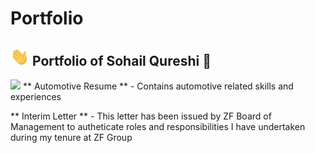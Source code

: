 # Portfolio
<h2> <img src="https://raw.githubusercontent.com/ABSphreak/ABSphreak/master/gifs/Hi.gif" width="30px"> Portfolio of Sohail Qureshi  🥳 </h2>

![](https://komarev.com/ghpvc/?username=sohailqureshi99&label=PROFILE+VIEWS)
** Automotive Resume ** -  Contains automotive related skills and experiences 


** Interim Letter ** - This letter has been issued by ZF Board of Management to autheticate roles and responsibilities I have undertaken during my tenure at ZF Group 
 
